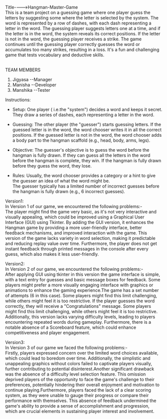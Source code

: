 Title---->Hangman-Master-Game <br>
This is a team project on a guessing game where one player guess the letters by suggesting some where the letter is selected by the system.
The word is represented by a row of dashes, with each dash representing a letter in the word. The guessing player suggests letters one at a time, and if the letter is in the word, the system reveals its correct positions. If the letter is not in the word, the guessing player receives a strike. The game continues until the guessing player correctly guesses the word or accumulates too many strikes, resulting in a loss. It's a fun and challenging game that tests vocabulary and deductive skills.

<br>TEAM MEMBERS <br>
1. Jigyasa --Manager <br>
2. Manisha --Developer <br>
3. Manshika --Tester <br>

Instructions: <br>

- Setup: One player ( i.e.the "system") decides a word and keeps it secret. They draw a series of dashes, each representing a letter in the word.<br>

- Guessing: The other player (the "guesser") starts guessing letters. If the guessed letter is in the word, the word chooser writes it in all the correct positions. If the guessed letter is not in the word, the word chooser adds a body part to the hangman scaffold (e.g., head, body, arms, legs).<br>

- Objective: The guesser's objective is to guess the word before the hangman is fully drawn. If they can guess all the letters in the word before the hangman is complete, they win. If the hangman is fully drawn before they guess the word, they lose.<br>

- Rules: Usually, the word chooser provides a category or a hint to give the guesser an idea of what the word might be.<br>
The guesser typically has a limited number of incorrect guesses before the hangman is fully drawn (e.g., 6 incorrect guesses).


Version1:<br>
In Version 1 of our game, we encountered the following problems:-<br>
The player might find the game very basic, as it's not very interactive and visually appealing, which could be improved using a Graphical User Interface (GUI) using Tkinter. By adding the GUI version, it enhances the Hangman game by providing a more user-friendly interface, better feedback mechanisms, and improved interaction with the game. This version of the game lacks variety in word selection, making it predictable and reducing replay value over time. Furthermore, the player does not get instant feedback through printed messages in the console after every guess, which also makes it less user-friendly.

Version2:<br>
In Version 2 of our game, we encountered the following problems:-<br>
After applying GUI using tkinter in this version the game interface is simple, with a text entry for guesses and basic message boxes for feedback. Some players might prefer a more visually engaging interface with graphics or animations to enhance the gaming experience.The game has a set number of attempts (6 in this case). Some players might find this limit challenging, while others might feel it is too restrictive. If the player guesses the word correctly, they will receive a "Congratulations" message. Some players might find this limit challenging, while others might feel it is too restrictive. Additionally, this version lacks varying difficulty levels, leading to players encountering repeated words during gameplay. Furthermore, there is a notable absence of a Scoreboard feature, which could enhance competitiveness and player engagement.

Version3:<br>
In Version 3 of our game we faced the following problems:-<br>
Firstly, players expressed concern over the limited word choices available, which could lead to boredom over time. Additionally, the simplistic and unappealing graphics without colors failed to captivate players visually, further contributing to potential disinterest.Another significant drawback was the absence of a difficulty level selection feature. This omission deprived players of the opportunity to face the game's challenge to their preferences, potentially hindering their overall enjoyment and motivation to continue playing.Furthermore, players faced the lack of a clear scoring system, as they were unable to gauge their progress or compare their performance with themselves. This absence of feedback undermined the game's ability to provide a sense of accomplishment and progression, which are crucial elements in sustaining player interest and involvement.
